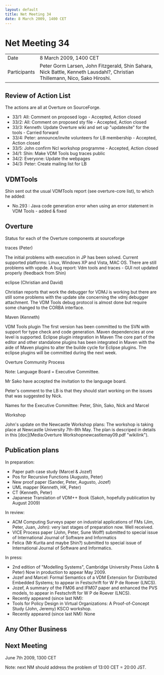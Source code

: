 ```yaml
---
layout: default
title: Net Meeting 34
date: 8 March 2009, 1400 CET
---
```



# Net Meeting 34

|||
|---|---|
| Date | 8 March 2009, 1400 CET |
| Participants | Peter Gorm Larsen, John Fitzgerald, Shin Sahara, Nick Battle, Kenneth Lausdahl?, Christian Thillemann, Nico, Sako Hiroshi. |

Review of Action List
---------------------

The actions are all at Overture on SourceForge.

-   33/1: All: Comment on proposed logo - Accepted, Action closed
-   33/2: All: Comment on proposed sty file - Accepted, Action closed
-   33/3: Kenneth: Update Overture wiki and set up "updatesite" for the
    tools - Carried forward
-   33/4: Peter: announce/invite volunteers for LB membership -
    Accepted, Action closed
-   33/5: John confirm Ncl workshop programme - Accepted, Action closed
-   34/1: Shin: Make VDM Tools bug traces public
-   34/2: Everyone: Update the webpages
-   34/3: Peter: Create mailing list for LB

VDMTools
--------

Shin sent out the usual VDMTools report (see overture-core list), to
which he added:

-   No.293 : Java code generation error when using an error statement in
    VDM Tools - added & fixed

Overture
--------

Status for each of the Overture components at sourceforge

traces (Peter)

The initial problems with execution in JP has been solved. Current
supported platforms: Linux, Windows XP and Vista, MAC OS. There are
still problems with vppde. A bug report: Vdm tools and traces - GUI not
updated properly (feedback from Shin)

eclipse (Christian and David)

Christian reports that work the debugger for VDMJ is working but there
are still some problems with the update site concerning the vdmj
debugger attachment. The VDM Tools debug protocol is almost done but
require some changed to the CORBA interface.

Maven (Kenneth)

VDM Tools plugin The first version has been committed to the SVN with
support for type check and code generation. Maven dependencies at one
level is supported. Eclipse plugin integration in Maven The core part of
the editor and other standalone plugins has been integrated in Maven
with the aide of Maven plugins to alter the builde cycle for Eclipse
plugins. The eclipse plugins will be committed during the next week.

Overture Community Process

Note: Language Board = Executive Committee.

Mr Sako have accepted the invitation to the language board.

Peter's comment to the LB is that they should start working on the
issues that was suggested by Nick.

Names for the Executive Committee: Peter, Shin, Sako, Nick and Marcel

Workshop

John's update on the Newcastle Workshop plans: The workshop is taking
place at Newcastle University 7th-8th May. The plan is descriped in
details in this
[doc](Media:Overture Workshopnewcastlemay09.pdf "wikilink").

Publication plans
-----------------

In preparation:

-   Paper path case study (Marcel & Jozef)
-   Pos for Recursive Functions (Augusto, Peter)
-   New proof paper (Sander, Peter, Augusto, Jozef)
-   UML mapper (Kenneth, HK, Peter)
-   CT (Kenneth, Peter)
-   Japanese Translation of VDM++ Book (Sakoh, hopefully publication by
    August 2009)

In review:

-   ACM Computing Surveys paper on industrial applications of FMs (Jim,
    Peter, Juan, John): very last stages of preparation now. Well
    received.
-   VICE Process paper (John, Peter, Sune Wolff) submitted to special
    issue of International Journal of Software and Informatics
-   Felica (Mr Kurita and maybe Shin?) submitted to special issue of
    International Journal of Software and Informatics.

In press:

-   2nd edition of "Modelling Systems", Cambridge University Press (John
    & Peter) Now in production to appear May 2009.
-   Jozef and Marcel: Formal Semantics of a VDM Extension for
    Distributed Embedded Systems; to appear in Festschrift for W P de
    Roever (LNCS).
-   Jozef, A summary of the FM06 and IFM07 paper and enhanced the PVS
    models, to appear in Festschrift for W P de Roever (LNCS).
-   Recently appeared (since last NM):
-   Tools for Policy Design in Virtual Organizations: A Proof-of-Concept
    Study (John, Jeremy) KSCO workshop.
-   Recently appeared (since last NM): None

Any Other Business
------------------

Next Meeting
------------

June 7th 2009, 1300 CET

Note: next NM should address the problem of 13:00 CET = 20:00 JST.
